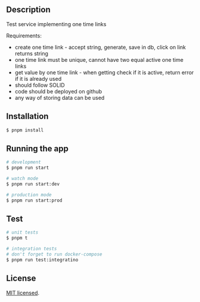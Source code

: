 ## Description

Test service implementing one time links

Requirements:
* create one time link - accept string, generate, save in db, click on link returns string
* one time link must be unique, cannot have two equal active one time links
* get value by one time link - when getting check if it is active, return error if it is already used
* should follow SOLID
* code should be deployed on github
* any way of storing data can be used

## Installation

```bash
$ pnpm install
```

## Running the app

```bash
# development
$ pnpm run start

# watch mode
$ pnpm run start:dev

# production mode
$ pnpm run start:prod
```

## Test

```bash
# unit tests
$ pnpm t

# integration tests
# don't forget to run docker-compose
$ pnpm run test:integratino
```

## License

[MIT licensed](LICENSE).
